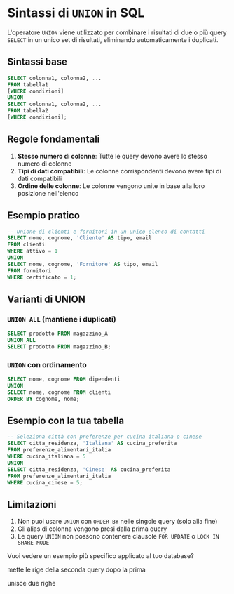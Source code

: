 # Sintassi di `UNION` in SQL

L'operatore `UNION` viene utilizzato per combinare i risultati di due o più query `SELECT` in un unico set di risultati, eliminando automaticamente i duplicati.

## Sintassi base

```sql
SELECT colonna1, colonna2, ...
FROM tabella1
[WHERE condizioni]
UNION
SELECT colonna1, colonna2, ...
FROM tabella2
[WHERE condizioni];
```

## Regole fondamentali

1. **Stesso numero di colonne**: Tutte le query devono avere lo stesso numero di colonne
2. **Tipi di dati compatibili**: Le colonne corrispondenti devono avere tipi di dati compatibili
3. **Ordine delle colonne**: Le colonne vengono unite in base alla loro posizione nell'elenco

## Esempio pratico

```sql
-- Unione di clienti e fornitori in un unico elenco di contatti
SELECT nome, cognome, 'Cliente' AS tipo, email
FROM clienti
WHERE attivo = 1
UNION
SELECT nome, cognome, 'Fornitore' AS tipo, email
FROM fornitori
WHERE certificato = 1;
```

## Varianti di UNION

### `UNION ALL` (mantiene i duplicati)

```sql
SELECT prodotto FROM magazzino_A
UNION ALL
SELECT prodotto FROM magazzino_B;
```

### `UNION` con ordinamento

```sql
SELECT nome, cognome FROM dipendenti
UNION
SELECT nome, cognome FROM clienti
ORDER BY cognome, nome;
```

## Esempio con la tua tabella

```sql
-- Seleziona città con preferenze per cucina italiana o cinese
SELECT citta_residenza, 'Italiana' AS cucina_preferita
FROM preferenze_alimentari_italia
WHERE cucina_italiana = 5
UNION
SELECT citta_residenza, 'Cinese' AS cucina_preferita
FROM preferenze_alimentari_italia
WHERE cucina_cinese = 5;
```

## Limitazioni

1. Non puoi usare `UNION` con `ORDER BY` nelle singole query (solo alla fine)
2. Gli alias di colonna vengono presi dalla prima query
3. Le query `UNION` non possono contenere clausole `FOR UPDATE` o `LOCK IN SHARE MODE`

Vuoi vedere un esempio più specifico applicato al tuo database?



mette le rige della seconda query dopo la prima

unisce due righe

